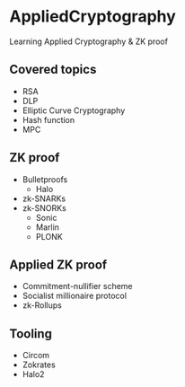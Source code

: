 # AppliedCryptography
Learning Applied Cryptography &amp; ZK proof

## Covered topics

- RSA
- DLP
- Elliptic Curve Cryptography
- Hash function
- MPC


## ZK proof

- Bulletproofs
  - Halo
- zk-SNARKs
- zk-SNORKs
  - Sonic
  - Marlin
  - PLONK

## Applied ZK proof

- Commitment-nullifier scheme
- Socialist millionaire protocol
- zk-Rollups

## Tooling

- Circom
- Zokrates
- Halo2
